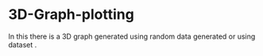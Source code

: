 # 3D-Graph-plotting
In this there is a 3D graph generated using random data generated or using dataset .
